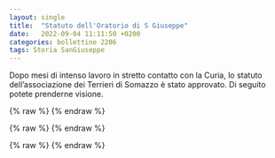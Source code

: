 ```yaml
---
layout: single
title:  "Statuto dell'Oratorio di S Giuseppe"
date:   2022-09-04 11:11:50 +0200
categories: bollettino 2206
tags: Storia SanGiuseppe
---
```


Dopo mesi di intenso lavoro in stretto contatto con la Curia, lo statuto dell’associazione dei Terrieri di Somazzo è stato approvato. Di seguito potete prenderne visione.

{% raw %}<img class="full"
     src="/assets/images/bollettino2206/oratorio_s_giuseppe_1.jpg"
     alt="">
{% endraw %}


{% raw %}<img class="full"
     src="/assets/images/bollettino2206/oratorio_s_giuseppe_2.jpg"
     alt="">
{% endraw %}


{% raw %}<img class="full"
     src="/assets/images/bollettino2206/oratorio_s_giuseppe_3.jpg"
     alt="">
{% endraw %}


